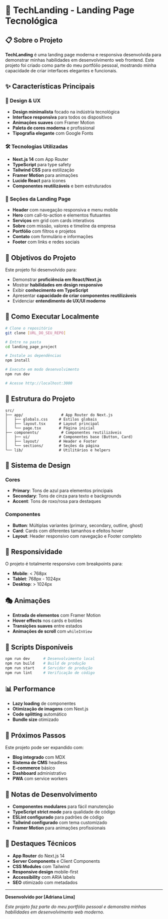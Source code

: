 # 🚀 TechLanding - Landing Page Tecnológica

## 📋 Sobre o Projeto

**TechLanding** é uma landing page moderna e responsiva desenvolvida para demonstrar minhas habilidades em desenvolvimento web frontend. Este projeto foi criado como parte do meu portfólio pessoal, mostrando minha capacidade de criar interfaces elegantes e funcionais.

## ✨ Características Principais

### 🎨 **Design & UX**
- **Design minimalista** focado na indústria tecnológica
- **Interface responsiva** para todos os dispositivos
- **Animações suaves** com Framer Motion
- **Paleta de cores moderna** e profissional
- **Tipografia elegante** com Google Fonts

### 🛠️ **Tecnologias Utilizadas**
- **Next.js 14** com App Router
- **TypeScript** para type safety
- **Tailwind CSS** para estilização
- **Framer Motion** para animações
- **Lucide React** para ícones
- **Componentes reutilizáveis** e bem estruturados

### 📱 **Seções da Landing Page**
- **Header** com navegação responsiva e menu mobile
- **Hero** com call-to-action e elementos flutuantes
- **Serviços** em grid com cards interativos
- **Sobre** com missão, valores e timeline da empresa
- **Portfólio** com filtros e projetos
- **Contato** com formulário e informações
- **Footer** com links e redes sociais

## 🎯 **Objetivos do Projeto**

Este projeto foi desenvolvido para:
- Demonstrar **proficiência em React/Next.js**
- Mostrar **habilidades em design responsivo**
- Exibir **conhecimento em TypeScript**
- Apresentar **capacidade de criar componentes reutilizáveis**
- Evidenciar **entendimento de UX/UI moderno**

## 🚀 **Como Executar Localmente**

```bash
# Clone o repositório
git clone [URL_DO_SEU_REPO]

# Entre na pasta
cd landing_page_project

# Instale as dependências
npm install

# Execute em modo desenvolvimento
npm run dev

# Acesse http://localhost:3000
```

## 📁 **Estrutura do Projeto**

```
src/
├── app/                 # App Router do Next.js
│   ├── globals.css     # Estilos globais
│   ├── layout.tsx      # Layout principal
│   └── page.tsx        # Página inicial
├── components/          # Componentes reutilizáveis
│   ├── ui/             # Componentes base (Button, Card)
│   ├── layout/         # Header e Footer
│   └── sections/       # Seções da página
└── lib/                # Utilitários e helpers
```

## 🎨 **Sistema de Design**

### **Cores**
- **Primary**: Tons de azul para elementos principais
- **Secondary**: Tons de cinza para texto e backgrounds
- **Accent**: Tons de roxo/rosa para destaques

### **Componentes**
- **Button**: Múltiplas variantes (primary, secondary, outline, ghost)
- **Card**: Cards com diferentes tamanhos e efeitos hover
- **Layout**: Header responsivo com navegação e Footer completo

## 📱 **Responsividade**

O projeto é totalmente responsivo com breakpoints para:
- **Mobile**: < 768px
- **Tablet**: 768px - 1024px
- **Desktop**: > 1024px

## 🎭 **Animações**

- **Entrada de elementos** com Framer Motion
- **Hover effects** nos cards e botões
- **Transições suaves** entre estados
- **Animações de scroll** com `whileInView`

## 🔧 **Scripts Disponíveis**

```bash
npm run dev      # Desenvolvimento local
npm run build    # Build de produção
npm run start    # Servidor de produção
npm run lint     # Verificação de código
```

## 📊 **Performance**

- **Lazy loading** de componentes
- **Otimização de imagens** com Next.js
- **Code splitting** automático
- **Bundle size** otimizado

## 🎯 **Próximos Passos**

Este projeto pode ser expandido com:
- **Blog integrado** com MDX
- **Sistema de CMS** headless
- **E-commerce** básico
- **Dashboard** administrativo
- **PWA** com service workers

## 📝 **Notas de Desenvolvimento**

- **Componentes modulares** para fácil manutenção
- **TypeScript strict mode** para qualidade de código
- **ESLint configurado** para padrões de código
- **Tailwind configurado** com tema customizado
- **Framer Motion** para animações profissionais

## 🌟 **Destaques Técnicos**

- **App Router** do Next.js 14
- **Server Components** e Client Components
- **CSS Modules** com Tailwind
- **Responsive design** mobile-first
- **Accessibility** com ARIA labels
- **SEO** otimizado com metadados

---

**Desenvolvido por [Adriana Lima]**

*Este projeto faz parte do meu portfólio pessoal e demonstra minhas habilidades em desenvolvimento web moderno.*
